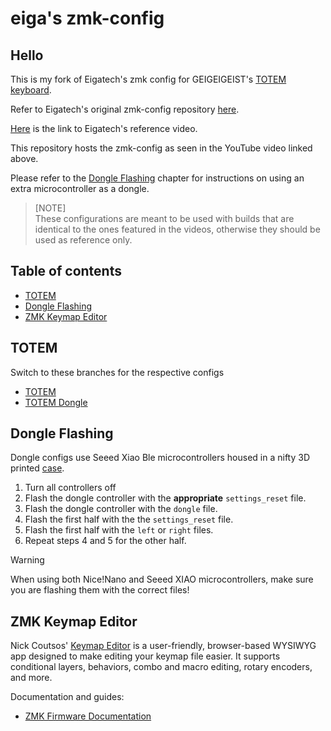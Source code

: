 # eiga's zmk-config

## Hello

This is my fork of Eigatech's zmk config for GEIGEIGEIST's [TOTEM keyboard](https://github.com/GEIGEIGEIST/TOTEM).

Refer to Eigatech's original zmk-config repository [here](https://github.com/eigatech/zmk-config).  

[Here](https://www.youtube.com/watch?v=YwsutNf1WRA&list=PL1E2ddJCbc13DvCGYXX9jVVX1BqNGKE5D&index=2) is the link to
Eigatech's reference video.

This repository hosts the zmk-config as seen in the YouTube video linked above.

Please refer to the [Dongle Flashing](#dongle-flashing) chapter for
instructions on using an extra microcontroller as a dongle.

> [NOTE]  
> These configurations are meant to be used with builds that are identical to the ones featured in the videos, otherwise they should be used as reference only.

## Table of contents

- [TOTEM](#totem)
- [Dongle Flashing](#dongle-flashing)
- [ZMK Keymap Editor](#zmk-keymap-editor)

## TOTEM

Switch to these branches for the respective configs

- [TOTEM](https://github.com/LargeCrowd/zmk-config/tree/totem)
- [TOTEM Dongle](https://github.com/LargeCrowd/zmk-config/tree/totem-dongle)

## Dongle Flashing

Dongle configs use Seeed Xiao Ble microcontrollers housed in a nifty 3D printed [case](https://www.printables.com/model/522586-seeed-xiao-ble-case).

1. Turn all controllers off
2. Flash the dongle controller with the **appropriate** `settings_reset` file.
3. Flash the dongle controller with the `dongle` file.
4. Flash the first half with the the `settings_reset` file.
5. Flash the first half with the `left` or `right` files.
6. Repeat steps 4 and 5 for the other half.

> [!WARNING]  
> When using both Nice!Nano and Seeed XIAO microcontrollers, make sure you are flashing them with the correct files!

## ZMK Keymap Editor

Nick Coutsos' [Keymap Editor](https://nickcoutsos.github.io/keymap-editor/) is a user-friendly, browser-based WYSIWYG app designed to make editing your keymap file easier. It supports conditional layers, behaviors, combo and macro editing, rotary encoders, and more.

Documentation and guides:

- [ZMK Firmware Documentation](https://zmk.dev/docs)

